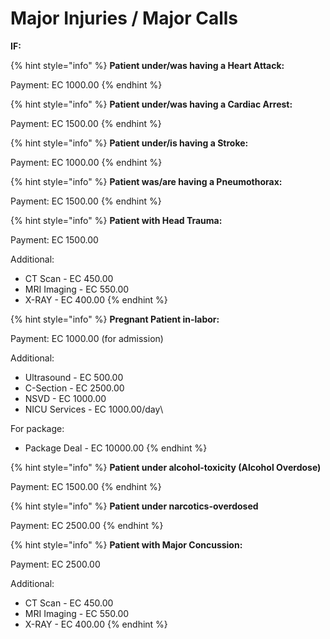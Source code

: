 # Major Injuries / Major Calls

**IF:**

{% hint style="info" %}
**Patient under/was having a Heart Attack:**

Payment: EC 1000.00
{% endhint %}

{% hint style="info" %}
**Patient under/was having a Cardiac Arrest:**

Payment: EC 1500.00
{% endhint %}

{% hint style="info" %}
**Patient under/is having a Stroke:**

Payment: EC 1000.00
{% endhint %}

{% hint style="info" %}
**Patient was/are having a Pneumothorax:**

Payment: EC 1500.00
{% endhint %}

{% hint style="info" %}
**Patient with Head Trauma:**

Payment: EC 1500.00

Additional:

* CT Scan - EC 450.00
* MRI Imaging - EC 550.00
* X-RAY - EC 400.00
{% endhint %}

{% hint style="info" %}
**Pregnant Patient in-labor:**

Payment: EC 1000.00 (for admission)

Additional:&#x20;

* Ultrasound - EC 500.00
* C-Section - EC 2500.00
* NSVD - EC 1000.00
* NICU Services - EC 1000.00/day\


For package:

* Package Deal - EC 10000.00
{% endhint %}

{% hint style="info" %}
**Patient under alcohol-toxicity (Alcohol Overdose)**

Payment: EC 1500.00
{% endhint %}

{% hint style="info" %}
**Patient under narcotics-overdosed**

Payment: EC 2500.00
{% endhint %}

{% hint style="info" %}
**Patient with Major Concussion:**

Payment: EC 2500.00

Additional:

* CT Scan - EC 450.00
* MRI Imaging - EC 550.00
* X-RAY - EC 400.00
{% endhint %}
